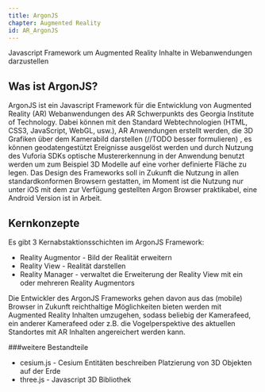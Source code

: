 ```yaml
---
title: ArgonJS
chapter: Augmented Reality
id: AR_ArgonJS
---
```


Javascript Framework um Augmented Reality Inhalte in Webanwendungen darzustellen


## Was ist ArgonJS?
ArgonJS ist ein Javascript Framework für die Entwicklung von Augmented Reality (AR) Webanwendungen des AR Schwerpunkts des Georgia Institute of Technology. Dabei können mit den Standard Webtechnologien (HTML, CSS3, JavaScript, WebGL, usw.), AR Anwendungen erstellt werden, die 3D Grafiken über dem Kamerabild darstellen (//TODO besser formulieren) , es können geodatengestützt Ereignisse ausgelöst werden und durch Nutzung des Vuforia SDKs optische Mustererkennung in der Anwendung benutzt werden um zum Beispiel 3D Modelle auf eine vorher definierte Fläche zu legen. Das Design des Frameworks soll in Zukunft die Nutzung in allen standardkonformen Browsern gestatten, im Moment ist die Nutzung nur unter iOS mit dem zur Verfügung gestellten Argon Browser praktikabel, eine Android Version ist in Arbeit.

## Kernkonzepte
Es gibt 3 Kernabstaktionsschichten im ArgonJS Framework:

* Reality Augmentor - Bild der Realität erweitern
* Reality View - Realität darstellen
* Reality Manager - verwaltet die Erweiterung der Reality View mit ein oder mehreren Reality Augmentors

Die Entwickler des ArgonJS Frameworks gehen davon aus das (mobile) Browser in Zukunft reichthaltige Möglichkeiten bieten werden mit Augmented Reality Inhalten umzugehen, sodass beliebig der Kamerafeed, ein anderer Kamerafeed oder z.B. die Vogelperspektive des aktuellen Standortes mit AR Inhalten angereichert werden kann. 

###weitere Bestandteile

* cesium.js - Cesium Entitäten beschreiben Platzierung von 3D Objekten auf der Erde
* three.js - Javascript 3D Bibliothek
